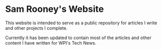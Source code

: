 # Sam Rooney's Website

This website is intended to serve as a public repository for articles I write and other projects I complete.

Currently it has been updated to contain most of the articles and other content I have written for WPI's Tech News.